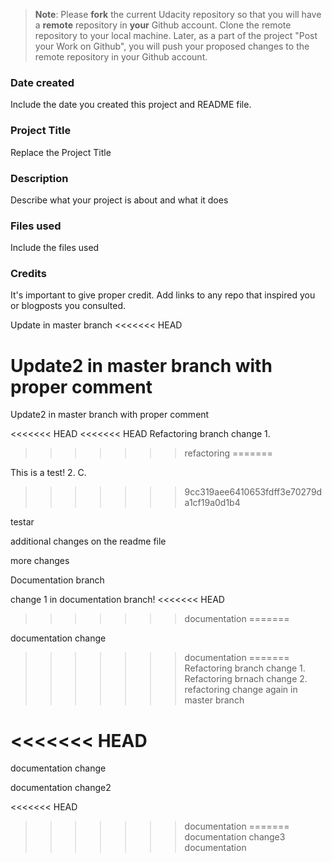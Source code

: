 >**Note**: Please **fork** the current Udacity repository so that you will have a **remote** repository in **your** Github account. Clone the remote repository to your local machine. Later, as a part of the project "Post your Work on Github", you will push your proposed changes to the remote repository in your Github account.

### Date created
Include the date you created this project and README file.

### Project Title
Replace the Project Title

### Description
Describe what your project is about and what it does

### Files used
Include the files used

### Credits
It's important to give proper credit. Add links to any repo that inspired you or blogposts you consulted.

Update in master branch
<<<<<<< HEAD

Update2 in master branch with proper comment
=======
Update2 in master branch with proper comment

<<<<<<< HEAD
<<<<<<< HEAD
Refactoring branch change 1.
>>>>>>> refactoring
=======
<!---
njonsson86/njonsson86 is a ✨ special ✨ repository because its `README.md` (this file) appears on your GitHub profile.
You can click the Preview link to take a look at your changes.
--->
This is a test! 2. C.
>>>>>>> 9cc319aee6410653fdff3e70279da1cf19a0d1b4


testar


additional changes on the readme file 


more changes


Documentation branch

change 1 in documentation branch!
<<<<<<< HEAD
>>>>>>> documentation
=======

documentation change
>>>>>>> documentation
=======
Refactoring branch change 1.
Refactoring brnach change 2.
>>>>>>> refactoring
change again in master branch

<<<<<<< HEAD
=======
documentation change

documentation change2

<<<<<<< HEAD
>>>>>>> documentation
=======
documentation change3
>>>>>>> documentation

